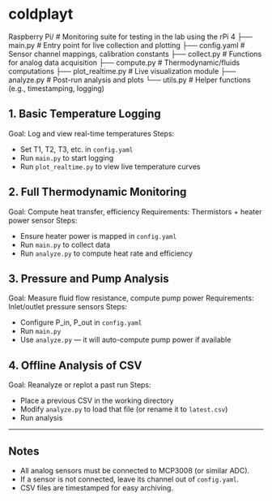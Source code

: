 # coldplayt

Raspberry Pi/ # Monitoring suite for testing in the lab using the rPi 4
├── main.py # Entry point for live collection and plotting
├── config.yaml # Sensor channel mappings, calibration constants
├── collect.py # Functions for analog data acquisition
├── compute.py # Thermodynamic/fluids computations
├── plot_realtime.py # Live visualization module
├── analyze.py # Post-run analysis and plots
└── utils.py # Helper functions (e.g., timestamping, logging)

## 1. Basic Temperature Logging

Goal: Log and view real-time temperatures
Steps:

- Set T1, T2, T3, etc. in `config.yaml`
- Run `main.py` to start logging
- Run `plot_realtime.py` to view live temperature curves

## 2. Full Thermodynamic Monitoring

Goal: Compute heat transfer, efficiency
Requirements: Thermistors + heater power sensor
Steps:

- Ensure heater power is mapped in `config.yaml`
- Run `main.py` to collect data
- Run `analyze.py` to compute heat rate and efficiency

## 3. Pressure and Pump Analysis

Goal: Measure fluid flow resistance, compute pump power
Requirements: Inlet/outlet pressure sensors
Steps:

- Configure P_in, P_out in `config.yaml`
- Run `main.py`
- Use `analyze.py` — it will auto-compute pump power if available

## 4. Offline Analysis of CSV

Goal: Reanalyze or replot a past run
Steps:

- Place a previous CSV in the working directory
- Modify `analyze.py` to load that file (or rename it to `latest.csv`)
- Run analysis

---

## Notes

- All analog sensors must be connected to MCP3008 (or similar ADC).
- If a sensor is not connected, leave its channel out of `config.yaml`.
- CSV files are timestamped for easy archiving.
